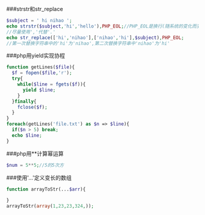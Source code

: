 ###strstr和str_replace
```php
$subject = ' hi nihao ';
echo strstr($subject,'hi','hello'),PHP_EOL;//PHP_EOL是换行(随系统的变化而变化)
//尽量使用','代替'.'
echo str_replace(['hi','nihao'],['nihao','hi'],$subject),PHP_EOL;
//第一次替换字符串中的'hi'为'nihao',第二次替换字符串中'nihao'为'hi'
```
###php用yield实现协程
```php
function getLines($file){
  $f = fopen($file,'r');
  try{
    while($line = fgets($f)){
      yield $line;
    }
  }finally{
    fclose($f);
  }
}
foreach(getLines('file.txt') as $n => $line){
  if($n > 5) break;
  echo $line;
}
```

###php用**计算幂运算
```php
$num = 5**5;//5的5次方
```
###使用'...'定义变长的数组
```php
function arrayToStr(...$arr){
  
}
arrayToStr(array(1,23,23,324,));
```